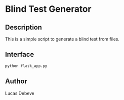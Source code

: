 # Blind Test Generator

## Description

This is a simple script to generate a blind test from files.

## Interface

```bash
python flask_app.py
```

## Author

Lucas Debeve
